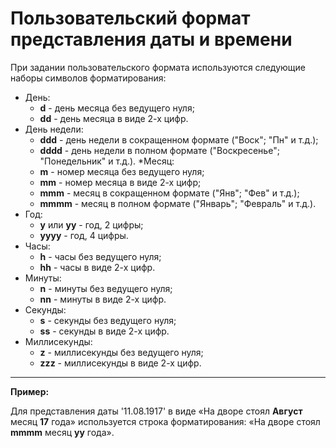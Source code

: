 # Пользовательский формат представления даты и времени

При задании пользовательского формата используются следующие наборы символов форматирования:

* День:
  * **d** - день месяца без ведущего нуля;
  * **dd** - день месяца в виде 2-х цифр.
* День недели:
  * **ddd** - день недели в сокращенном формате ("Воск"; "Пн" и т.д.);
  * **dddd** - день недели в полном формате ("Воскресенье"; "Понедельник" и т.д.).
*Месяц:
  * **m** - номер месяца без ведущего нуля;
  * **mm** - номер месяца в виде 2-х цифр;
  * **mmm** - месяц в сокращенном формате ("Янв"; "Фев" и т.д.);
  * **mmmm** - месяц в полном формате ("Январь"; "Февраль" и т.д.).
* Год:
  * **y** или **yy** - год, 2 цифры;
  * **yyyy** - год, 4 цифры. 
* Часы:
  * **h** - часы без ведущего нуля;
  * **hh** - часы в виде 2-х цифр.
* Минуты:
  * **n** - минуты без ведущего нуля;
  * **nn** - минуты в виде 2-х цифр.
* Секунды:
  * **s** - секунды без ведущего нуля;
  * **ss** - секунды в виде 2-х цифр.
* Миллисекунды:
  * **z** - миллисекунды без ведущего нуля;
  * **zzz** - миллисекунды в виде 2-х цифр.

-------

**Пример:** 

Для представления даты '11.08.1917' в виде «На дворе стоял **Август** месяц **17** года» используется строка форматирования: «На дворе стоял **mmmm** месяц **yy** года».
